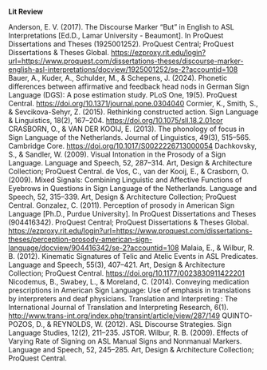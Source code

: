 **Lit Review**

Anderson, E. V. (2017). The Discourse Marker “But” in English to ASL Interpretations [Ed.D., Lamar University - Beaumont]. In ProQuest Dissertations and Theses (1925001252). ProQuest Central; ProQuest Dissertations & Theses Global. https://ezproxy.rit.edu/login?url=https://www.proquest.com/dissertations-theses/discourse-marker-english-asl-interpretations/docview/1925001252/se-2?accountid=108
Bauer, A., Kuder, A., Schulder, M., & Schepens, J. (2024). Phonetic differences between affirmative and feedback head nods in German Sign Language (DGS): A pose estimation study. PLoS One, 19(5). ProQuest Central. https://doi.org/10.1371/journal.pone.0304040
Cormier, K., Smith, S., & Sevcikova-Sehyr, Z. (2015). Rethinking constructed action. Sign Language & Linguistics, 18(2), 167–204. https://doi.org/10.1075/sll.18.2.01cor
CRASBORN, O., & VAN DER KOOIJ, E. (2013). The phonology of focus in Sign Language of the Netherlands. Journal of Linguistics, 49(3), 515–565. Cambridge Core. https://doi.org/10.1017/S0022226713000054
Dachkovsky, S., & Sandler, W. (2009). Visual Intonation in the Prosody of a Sign Language. Language and Speech, 52, 287–314. Art, Design & Architecture Collection; ProQuest Central.
de Vos, C., van der Kooij, E., & Crasborn, O. (2009). Mixed Signals: Combining Linguistic and Affective Functions of Eyebrows in Questions in Sign Language of the Netherlands. Language and Speech, 52, 315–339. Art, Design & Architecture Collection; ProQuest Central.
Gonzalez, C. (2011). Perception of prosody in American Sign Language [Ph.D., Purdue University]. In ProQuest Dissertations and Theses (904416342). ProQuest Central; ProQuest Dissertations & Theses Global. https://ezproxy.rit.edu/login?url=https://www.proquest.com/dissertations-theses/perception-prosody-american-sign-language/docview/904416342/se-2?accountid=108
Malaia, E., & Wilbur, R. B. (2012). Kinematic Signatures of Telic and Atelic Events in ASL Predicates. Language and Speech, 55(3), 407–421. Art, Design & Architecture Collection; ProQuest Central. https://doi.org/10.1177/0023830911422201
Nicodemus, B., Swabey, L., & Moreland, C. (2014). Conveying medication prescriptions in American Sign Language: Use of emphasis in translations by interpreters and deaf physicians. Translation and Interpreting : The International Journal of Translation and Interpreting Research, 6(1). http://www.trans-int.org/index.php/transint/article/view/287/149
QUINTO-POZOS, D., & REYNOLDS, W. (2012). ASL Discourse Strategies. Sign Language Studies, 12(2), 211–235. JSTOR.
Wilbur, R. B. (2009). Effects of Varying Rate of Signing on ASL Manual Signs and Nonmanual Markers. Language and Speech, 52, 245–285. Art, Design & Architecture Collection; ProQuest Central.
